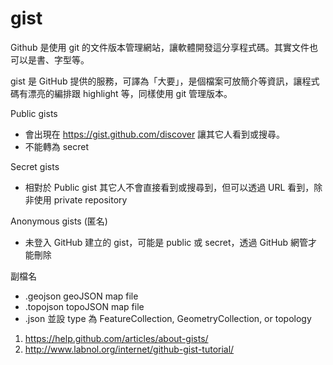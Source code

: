 # gist

Github 是使用 git 的文件版本管理網站，讓軟體開發這分享程式碼。其實文件也可以是書、字型等。

gist 是 GitHub 提供的服務，可譯為「大要」，是個檔案可放簡介等資訊，讓程式碼有漂亮的編排跟 highlight 等，同樣使用 git 管理版本。

Public gists
* 會出現在 https://gist.github.com/discover 讓其它人看到或搜尋。
* 不能轉為 secret

Secret gists
* 相對於 Public gist 其它人不會直接看到或搜尋到，但可以透過 URL 看到，除非使用 private repository

Anonymous gists (匿名)
* 未登入 GitHub 建立的 gist，可能是 public 或 secret，透過 GitHub 網管才能刪除

副檔名
* .geojson geoJSON map file
* .topojson topoJSON map file
* .json 並設 type 為 FeatureCollection, GeometryCollection, or topology

1. https://help.github.com/articles/about-gists/
2. http://www.labnol.org/internet/github-gist-tutorial/
